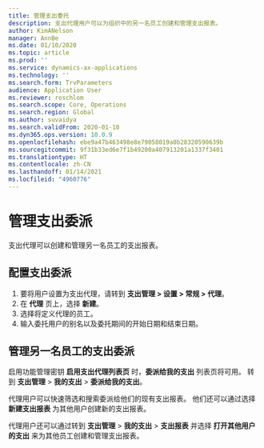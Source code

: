 ```yaml
---
title: 管理支出委托
description: 支出代理用户可以为组织中的另一名员工创建和管理支出报表。
author: KimANelson
manager: AnnBe
ms.date: 01/10/2020
ms.topic: article
ms.prod: ''
ms.service: dynamics-ax-applications
ms.technology: ''
ms.search.form: TrvParameters
audience: Application User
ms.reviewer: roschlom
ms.search.scope: Core, Operations
ms.search.region: Global
ms.author: suvaidya
ms.search.validFrom: 2020-01-10
ms.dyn365.ops.version: 10.0.9
ms.openlocfilehash: ebe9a47b463498e8e79058019a0b28320590639b
ms.sourcegitcommit: 9f31b33ed6e7f1b49200a407913201a1337f3401
ms.translationtype: HT
ms.contentlocale: zh-CN
ms.lasthandoff: 01/14/2021
ms.locfileid: "4960776"
---
```

# <a name="manage-expense-delegation"></a>管理支出委派

支出代理可以创建和管理另一名员工的支出报表。

## <a name="configure-expense-delegation"></a>配置支出委派

1. 要将用户设置为支出代理，请转到 **支出管理 > 设置 > 常规 > 代理**。
2. 在 **代理** 页上，选择 **新建**。
3. 选择将定义代理的员工。 
4. 输入委托用户的别名以及委托期间的开始日期和结束日期。

## <a name="manage-expense-delegation-for-another-employee"></a>管理另一名员工的支出委派

启用功能管理密钥 **启用支出代理列表页** 时，**委派给我的支出** 列表页将可用。 转到 **支出管理** > **我的支出** > **委派给我的支出**。

代理用户可以快速筛选和搜索委派给他们的现有支出报表。 他们还可以通过选择 **新建支出报表** 为其他用户创建新的支出报表。

代理用户还可以通过转到 **支出管理** > **我的支出** > **支出报表** 并选择 **打开其他用户的支出** 来为其他员工创建和管理支出报表。
